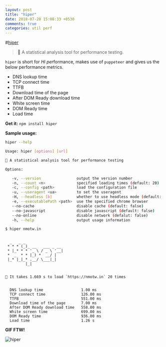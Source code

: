 ```yaml
---
layout: post
title: "hiper"
date: 2018-07-28 15:08:33 +0530
comments: true
categories: util perf
---
```


#[hiper](https://www.npmjs.com/package/hiper)
> 🚀 A statistical analysis tool for performance testing.

`hiper` is short for  *Hi* *per*formance, makes use of `puppeteer` and gives us the below performance metrics.

* DNS lookup time                
* TCP connect time               
* TTFB                           
* Download time of the page      
* After DOM Ready download time  
* White screen time              
* DOM Ready time                 
* Load time                      


__Get it:__ `npm install hiper`

__Sample usage:__

```sh
hiper --help

Usage: hiper [options] [url]

🚀 A statistical analysis tool for performance testing

Options:

   -v, --version                output the version number
   -n, --count <n>              specified loading times (default: 20)
   -c, --config <path>          load the configuration file
   -u, --useragent <ua>         to set the useragent
   -H, --headless [b]           whether to use headless mode (default: true)
   -e, --executablePath <path>  use the specified chrome browser
   --no-cache                   disable cache (default: false)
   --no-javascript              disable javascript (default: false)
   --no-online                  disable network (defalut: false)
   -h, --help                   output usage information
```

```
$ hiper nmotw.in


  _   _ _
 * * * (_)_ __   ___ _ __
 * |_* * * '_ \ / _ \ '__|
 *  _  * * |_) *  __/ |
 |_* |_|_* .__/ \___|_|
         |_|


🚀 It takes 1.669 s to load `https://nmotw.in` 20 times


  DNS lookup time                 1.00 ms
  TCP connect time                126.00 ms
  TTFB                            551.00 ms
  Download time of the page       7.00 ms
  After DOM Ready download time   558.00 ms
  White screen time               699.00 ms
  DOM Ready time                  936.00 ms
  Load time                       1.26 s
```

__GIF FTW!__

![hiper](/images/hiper/hiper.gif)
